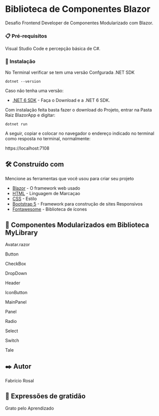 # Biblioteca de Componentes Blazor

Desafio Frontend Developer de Componentes Modularizado com Blazor.

### 📋 Pré-requisitos

Visual Studio Code e percepção básica de C#.

### 🔧 Instalação

No Terminal verificar se tem uma versão Confgurada .NET SDK

```
dotnet --version
```

Caso não tenha uma versão:

* [.NET 6 SDK](https://dotnet.microsoft.com/pt-br/download) - Faça o Download e a  .NET 6 SDK.

Com instalação feita basta fazer o download do Projeto, entrar na Pasta Raiz BlazorApp e digitar:

```
dotnet run
```

A seguir, copiar e colocar no navegador o endereço indicado no terminal como resposta no terminal, normalmente:

 https://localhost:7108


## 🛠️ Construído com

Mencione as ferramentas que você usou para criar seu projeto

* [Blazor](https://dotnet.microsoft.com/en-us/apps/aspnet/web-apps/blazor) - O framework web usado
* [HTML](https://www.w3schools.com/html/) - Linguagem de Marcaçao
* [CSS](https://www.w3schools.com/Css/) - Estilo
* [Bootstrap 5](https://getbootstrap.com/docs/5.0/) - Framework para construção de sites Responsivos
* [Fontawesome](https://fontawesome.com/) - Biblioteca de ícones


## 📌 Componentes Modularizados em Biblioteca MyLibrary

Avatar.razor

Button

CheckBox

DropDown

Header

IconButton

MainPanel

Panel

Radio

Select

Switch

Tale

## ✒️ Autor

Fabrício Rosal



## 🎁 Expressões de gratidão

Grato pelo Aprendizado